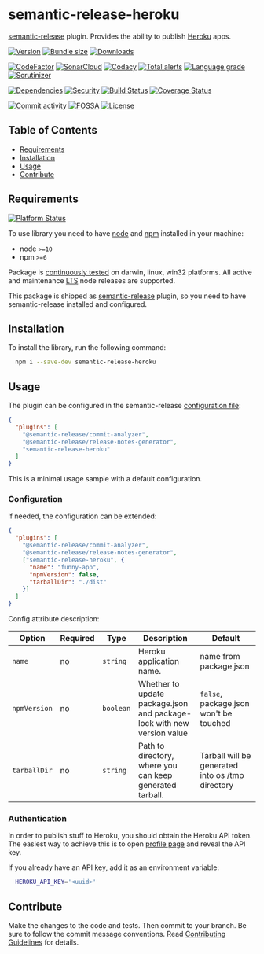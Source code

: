 # semantic-release-heroku
[semantic-release][sr-url] plugin. Provides the ability to publish [Heroku][h-url] apps.

[![Version][badge-vers]][npm]
[![Bundle size][npm-size-badge]][npm-size-url]
[![Downloads][npm-downloads-badge]][npm]

[![CodeFactor][codefactor-badge]][codefactor-url]
[![SonarCloud][sonarcloud-badge]][sonarcloud-url]
[![Codacy][codacy-badge]][codacy-url]
[![Total alerts][lgtm-alerts-badge]][lgtm-alerts-url]
[![Language grade][lgtm-lg-badge]][lgtm-lg-url]
[![Scrutinizer][scrutinizer-badge]][scrutinizer-url]

[![Dependencies][badge-deps]][npm]
[![Security][snyk-badge]][snyk-url]
[![Build Status][tests-badge]][tests-url]
[![Coverage Status][badge-coverage]][url-coverage]

[![Commit activity][commit-activity-badge]][github]
[![FOSSA][fossa-badge]][fossa-url]
[![License][badge-lic]][github]

## Table of Contents
  - [Requirements](#requirements)
  - [Installation](#installation)
  - [Usage](#usage)
  - [Contribute](#contribute)

## Requirements
[![Platform Status][appveyor-badge]][appveyor-url]

To use library you need to have [node](https://nodejs.org) and [npm](https://www.npmjs.com) installed in your machine:

* node `>=10`
* npm `>=6`

Package is [continuously tested][appveyor-url] on darwin, linux, win32 platforms. All active and maintenance [LTS](https://nodejs.org/en/about/releases/) node releases are supported.

This package is shipped as [semantic-release][sr-url] plugin, so you need to have semantic-release installed and configured.

## Installation

To install the library, run the following command:

```bash
  npm i --save-dev semantic-release-heroku
```

## Usage

The plugin can be configured in the semantic-release [configuration file][sr-config]:

```json
{
  "plugins": [
    "@semantic-release/commit-analyzer",
    "@semantic-release/release-notes-generator",
    "semantic-release-heroku"
  ]
}
```
This is a minimal usage sample with a default configuration. 
### Configuration

if needed, the configuration can be extended:

```json
{
  "plugins": [
    "@semantic-release/commit-analyzer",
    "@semantic-release/release-notes-generator",
    ["semantic-release-heroku", {
      "name": "funny-app",
      "npmVersion": false,
      "tarballDir": "./dist"
    }]
  ]
}
```
Config attribute description:

| Option | Required | Type | Description | Default |
|----|---|---|------------------------------------|------------------------------------|
| `name`          | no | ```string```  | Heroku application name.    | name from package.json |
| `npmVersion`    | no | ```boolean``` | Whether to update package.json and package-lock with new version value | ```false```, package.json won't be touched      |
| `tarballDir`    | no |  ```string```  | Path to directory, where you can keep generated tarball. | Tarball will be generated into os /tmp directory |


[sr-url]: https://github.com/semantic-release/semantic-release
[sr-config]: https://github.com/semantic-release/semantic-release/blob/master/docs/usage/configuration.md#configuration
[h-url]: https://www.heroku.com/home
[h-profile]: https://dashboard.heroku.com/account

### Authentication

In order to publish stuff to Heroku, you should obtain the Heroku API token. The easiest way to achieve this is to open [profile page][h-profile] and reveal the API key.

If you already have an API key, add it as an environment variable:
```sh
  HEROKU_API_KEY='<uuid>'
```

## Contribute

Make the changes to the code and tests. Then commit to your branch. Be sure to follow the commit message conventions. Read [Contributing Guidelines](.github/CONTRIBUTING.md) for details.

[npm]: https://www.npmjs.com/package/semantic-release-heroku
[github]: https://github.com/pustovitDmytro/semantic-release-heroku
[coveralls]: https://coveralls.io/github/pustovitDmytro/semantic-release-heroku?branch=master
[badge-deps]: https://img.shields.io/david/pustovitDmytro/semantic-release-heroku.svg
[badge-vers]: https://img.shields.io/npm/v/semantic-release-heroku.svg
[badge-lic]: https://img.shields.io/github/license/pustovitDmytro/semantic-release-heroku.svg
[badge-coverage]: https://coveralls.io/repos/github/pustovitDmytro/semantic-release-heroku/badge.svg?branch=master
[url-coverage]: https://coveralls.io/github/pustovitDmytro/semantic-release-heroku?branch=master

[snyk-badge]: https://snyk-widget.herokuapp.com/badge/npm/semantic-release-heroku/badge.svg
[snyk-url]: https://snyk.io/advisor/npm-package/semantic-release-heroku

[tests-badge]: https://img.shields.io/circleci/build/github/pustovitDmytro/semantic-release-heroku
[tests-url]: https://app.circleci.com/pipelines/github/pustovitDmytro/semantic-release-heroku

[codefactor-badge]: https://www.codefactor.io/repository/github/pustovitdmytro/semantic-release-heroku/badge
[codefactor-url]: https://www.codefactor.io/repository/github/pustovitdmytro/semantic-release-heroku

[commit-activity-badge]: https://img.shields.io/github/commit-activity/m/pustovitDmytro/semantic-release-heroku

[scrutinizer-badge]: https://scrutinizer-ci.com/g/pustovitDmytro/semantic-release-heroku/badges/quality-score.png?b=master
[scrutinizer-url]: https://scrutinizer-ci.com/g/pustovitDmytro/semantic-release-heroku/?branch=master

[lgtm-lg-badge]: https://img.shields.io/lgtm/grade/javascript/g/pustovitDmytro/semantic-release-heroku.svg?logo=lgtm&logoWidth=18
[lgtm-lg-url]: https://lgtm.com/projects/g/pustovitDmytro/semantic-release-heroku/context:javascript

[lgtm-alerts-badge]: https://img.shields.io/lgtm/alerts/g/pustovitDmytro/semantic-release-heroku.svg?logo=lgtm&logoWidth=18
[lgtm-alerts-url]: https://lgtm.com/projects/g/pustovitDmytro/semantic-release-heroku/alerts/

[codacy-badge]: https://app.codacy.com/project/badge/Grade/38a4099c7c0841c38dac84e234306649
[codacy-url]: https://www.codacy.com/gh/pustovitDmytro/semantic-release-heroku/dashboard?utm_source=github.com&amp;utm_medium=referral&amp;utm_content=pustovitDmytro/semantic-release-heroku&amp;utm_campaign=Badge_Grade

[sonarcloud-badge]: https://sonarcloud.io/api/project_badges/measure?project=pustovitDmytro_semantic-release-heroku&metric=alert_status
[sonarcloud-url]: https://sonarcloud.io/dashboard?id=pustovitDmytro_semantic-release-heroku

[npm-downloads-badge]: https://img.shields.io/npm/dw/semantic-release-heroku
[npm-size-badge]: https://img.shields.io/bundlephobia/min/semantic-release-heroku
[npm-size-url]: https://bundlephobia.com/result?p=semantic-release-heroku

[appveyor-badge]: https://ci.appveyor.com/api/projects/status/9qu5eo8au95gs5om/branch/master?svg=true
[appveyor-url]: https://ci.appveyor.com/project/pustovitDmytro/semantic-release-heroku/branch/master

[fossa-badge]: https://app.fossa.com/api/projects/custom%2B24828%2Fsemantic-release-heroku.svg?type=shield
[fossa-url]: https://app.fossa.com/projects/custom%2B24828%2Fsemantic-release-heroku?ref=badge_shield